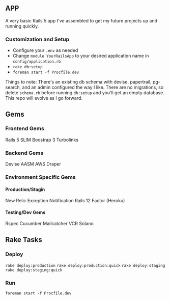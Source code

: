 ## APP
A very basic Rails 5 app I've assembled to get my future projects up and running quickly. 

### Customization and Setup

* Configure your `.env` as needed
* Change `module YourRailsApp` to your desired application name in `config/application.rb`
* `rake db:setup`
* `foreman start -f Procfile.dev`

Things to note: There's an existing db schema with devise, papertrail, pg-search, and an admin configured the way I like. There are no migrations, so delete `schema.rb` before running `db:setup` and you'll get an empty database. This repo will evolve as I go forward.

## Gems

### Frontend Gems
Rails 5
SLIM
Boostrap 3
Turbolinks

### Backend Gems
Devise
AASM
AWS
Draper

### Environment Specific Gems

#### Production/Stagin
New Relic
Exception Notification
Rails 12 Factor (Heroku)

#### Testing/Dev Gems
Rspec
Cucumber
Mailcatcher
VCR
Solano

## Rake Tasks

### Deploy

`rake deploy:production`
`rake deploy:production:quick`
`rake deploy:staging`
`rake deploy:staging:quick`

### Run

`foreman start -f Procfile.dev`
